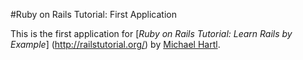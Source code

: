 #Ruby on Rails Tutorial: First Application

This is the first application for [*Ruby on Rails Tutorial: Learn Rails by Example*] (http://railstutorial.org/) by [Michael Hartl](http://michael.hartl.com/).
